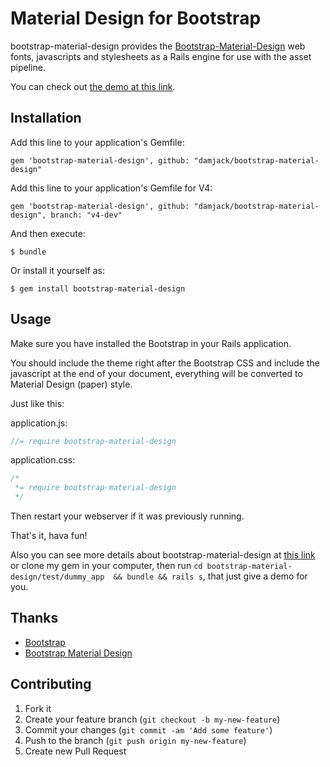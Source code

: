 Material Design for Bootstrap
=========================

bootstrap-material-design provides the [Bootstrap-Material-Design](https://github.com/FezVrasta/bootstrap-material-design) web fonts, javascripts and stylesheets as a Rails engine for use with the asset pipeline.

You can check out [the demo at this link](http://fezvrasta.github.io/bootstrap-material-design/).

## Installation

Add this line to your application's Gemfile:

    gem 'bootstrap-material-design', github: "damjack/bootstrap-material-design"

Add this line to your application's Gemfile for V4:

    gem 'bootstrap-material-design', github: "damjack/bootstrap-material-design", branch: "v4-dev"

And then execute:

    $ bundle

Or install it yourself as:

    $ gem install bootstrap-material-design

## Usage

Make sure you have installed the Bootstrap in your Rails application.

You should include the theme right after the Bootstrap CSS and include the javascript at the end of your document, everything will be converted to Material Design (paper) style.

Just like this:

application.js:

```javascript
//= require bootstrap-material-design
```
application.css:

```css
/*
 *= require bootstrap-material-design
 */
```

Then restart your webserver if it was previously running.

That's it, hava fun!

Also you can see more details about bootstrap-material-design at [this link](https://github.com/FezVrasta/bootstrap-material-design) or clone my gem in your computer, then run `cd bootstrap-material-design/test/dummy_app  && bundle && rails s`, that just give a demo for you.

## Thanks
* [Bootstrap](http://getbootstrap.com/)
* [Bootstrap Material Design](https://github.com/FezVrasta/bootstrap-material-design)

## Contributing

1. Fork it
2. Create your feature branch (`git checkout -b my-new-feature`)
3. Commit your changes (`git commit -am 'Add some feature'`)
4. Push to the branch (`git push origin my-new-feature`)
5. Create new Pull Request
